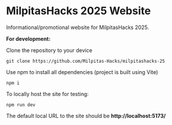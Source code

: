 # MilpitasHacks 2025 Website

Informational/promotional website for MilpitasHacks 2025.

**For development:**

Clone the repository to your device

    git clone https://github.com/Milpitas-Hacks/milpitashacks-25
Use npm to install all dependencies (project is built using Vite)

    npm i
To locally host the site for testing:

    npm run dev
The default local URL to the site should be **http://localhost:5173/**